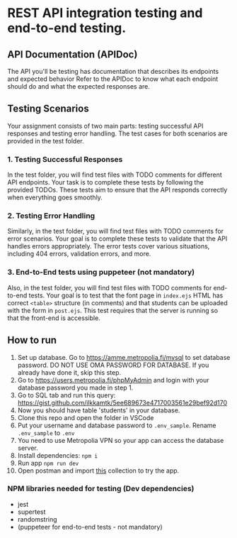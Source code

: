 # REST API integration testing and end-to-end testing.

## API Documentation (APIDoc)

The API you'll be testing has documentation that describes its endpoints and expected behavior Refer to the APIDoc to know what each endpoint should do and what the expected responses are.

## Testing Scenarios

Your assignment consists of two main parts: testing successful API responses and testing error handling. The test cases for both scenarios are provided in the test folder.

### 1. Testing Successful Responses

In the test folder, you will find test files with TODO comments for different API endpoints. Your task is to complete these tests by following the provided TODOs. These tests aim to ensure that the API responds correctly when everything goes smoothly.

### 2. Testing Error Handling

Similarly, in the test folder, you will find test files with TODO comments for error scenarios. Your goal is to complete these tests to validate that the API handles errors appropriately. The error tests cover various situations, including 404 errors, validation errors, and more.

### 3. End-to-End tests using puppeteer (not mandatory)

Also, in the test folder, you will find test files with TODO comments for end-to-end tests. Your goal is to test that the font page in `index.ejs` HTML has correct `<table>` structure (in comments) and that students can be uploaded with the form in `post.ejs`. This test requires that the server is running so that the front-end is accessible.

## How to run

1. Set up database. Go to https://amme.metropolia.fi/mysql to set database password. DO NOT USE OMA PASSWORD FOR DATABASE. If you already have done it, skip this step.
2. Go to https://users.metropolia.fi/phpMyAdmin and login with your database password you made in step 1.
3. Go to SQL tab and run this query: https://gist.github.com/ilkkamtk/5ee689673e4717003561e29bef92d170
4. Now you should have table 'students' in your database.
5. Clone this repo and open the folder in VSCode
6. Put your username and database password to `.env_sample`. Rename `.env_sample` to `.env`
7. You need to use Metropolia VPN so your app can access the database server.
8. Install dependencies: `npm i`
9. Run app `npm run dev`
10. Open postman and import [this](students.postman_collection.json) collection to try the app.

### NPM libraries needed for testing (Dev dependencies)

- jest
- supertest
- randomstring
- (puppeteer for end-to-end tests - not mandatory)
